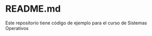 README.md
=========

Este repositorio tiene código de ejemplo para el curso de Sistemas Operativos


